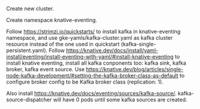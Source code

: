 Create new cluster. 

Create namespace knative-eventing.

Follow https://strimzi.io/quickstarts/ to install kafka in knative-eventing namespace, and use gke-yamls/kafka-cluster.yaml as kafka cluster resource instead of the one used in quickstart (kafka-single-persistent.yaml).
Follow https://knative.dev/docs/install/yaml-install/eventing/install-eventing-with-yaml/#install-knative-eventing to install knative eventing, install all kafka conponents too: kafka sink, kafka broker, kafka event source. 
Use https://knative.dev/blog/articles/single-node-kafka-development/#setting-the-kafka-broker-class-as-default to configure broker config to be Kafka broker class (replication: 1).

Also install https://knative.dev/docs/eventing/sources/kafka-source/. kafka-source-dispatcher will have 0 pods until some kafka sources are created.